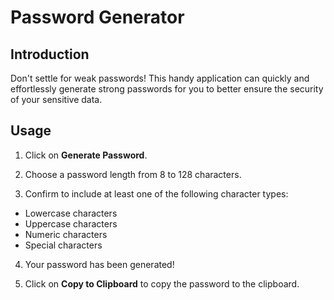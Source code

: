 # Password Generator

## Introduction

Don't settle for weak passwords! This handy application can quickly and effortlessly generate strong passwords for you to better ensure the security of your sensitive data.

## Usage

1. Click on **Generate Password**.

2. Choose a password length from 8 to 128 characters.

3. Confirm to include at least one of the following character types:
  - Lowercase characters
  - Uppercase characters
  - Numeric characters
  - Special characters

4. Your password has been generated!

5. Click on **Copy to Clipboard** to copy the password to the clipboard.
